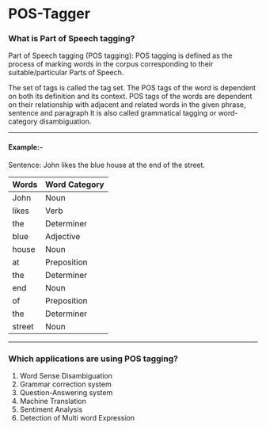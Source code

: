 # POS-Tagger

### What is Part of Speech tagging?

Part of Speech tagging (POS tagging): POS tagging is defined as the process of marking words in the corpus corresponding to their suitable/particular Parts of Speech.

The set of tags is called the tag set.
The POS tags of the word is dependent on both its definition and its context.
POS tags of the words are dependent on their relationship with adjacent and related words in the given phrase, sentence and paragraph
It is also called grammatical tagging or word-category disambiguation.
_____________________________________________________________________________________________________________________________________

#### Example:-

Sentence: John likes the blue house at the end of the street.

|Words|Word Category|
------|--------------
|John|Noun|
|likes|Verb|
|the|Determiner|
|blue|Adjective|
|house|Noun|
|at|Preposition|
|the|Determiner|
|end|Noun|
|of|Preposition|
|the|Determiner|
|street|Noun|
**************************************************************************************************************************************
### Which applications are using POS tagging?

1) Word Sense Disambiguation
2) Grammar correction system
3) Question-Answering system
4) Machine Translation
5) Sentiment Analysis
6) Detection of Multi word Expression
